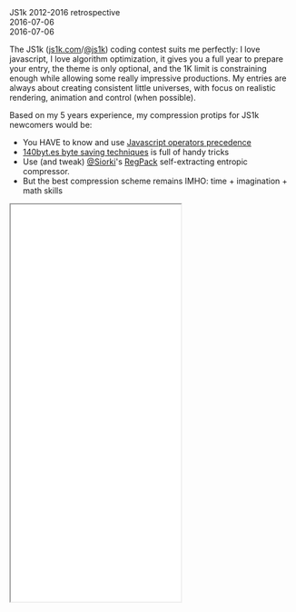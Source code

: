 <div class="title">JS1k 2012-2016 retrospective</div>
<div class="pubdate">2016-07-06</div>
<div class="lastmodifdate">2016-07-06</div>

The JS1k ([js1k.com](http://js1k.com)/[@js1k](http://twitter.com/js1k)) coding contest suits me perfectly: I love javascript, I love algorithm optimization, it gives you a full year to prepare your entry, the theme is only optional, and the 1K limit is constraining enough while allowing some really impressive productions. My entries are always about creating consistent little universes, with focus on realistic rendering, animation and control (when possible).

Based on my 5 years experience, my compression protips for JS1k newcomers would be:
- You HAVE to know and use [Javascript operators precedence](https://developer.mozilla.org/en-US/docs/Web/JavaScript/Reference/Operators/Operator_Precedence)
- [140byt.es byte saving techniques](//github.com/jed/140bytes/wiki/Byte-saving-techniques) is full of handy tricks
- Use (and tweak) [@Siorki](http://twitter.com/Siorki)'s [RegPack](http://siorki.github.io) self-extracting entropic compressor.
- But the best compression scheme remains IMHO: time + imagination + math skills

<iframe class="embed" style="height: 700px" src="/posts/embeds/js1k-demonstrator.html"></iframe>
